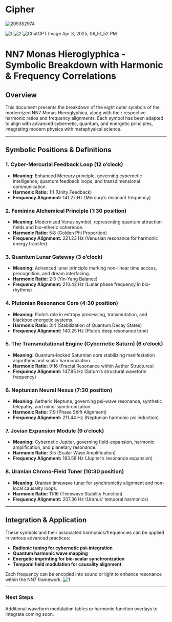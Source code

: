 # Cipher
![205352974](https://github.com/user-attachments/assets/9729de40-7244-4c07-b3ba-aff2c0ae24e1)

![1](https://github.com/user-attachments/assets/9e235ca7-0dac-46a8-adc6-e2dd3c225e90)
![2](https://github.com/user-attachments/assets/a894f303-4535-428c-a4b6-a1f9b7d8de41)
![ChatGPT Image Apr 3, 2025, 06_51_52 PM](https://github.com/user-attachments/assets/dc8ace41-4100-43a8-95fb-7ba6c835480e)

# NN7 Monas Hieroglyphica - Symbolic Breakdown with Harmonic & Frequency Correlations

## Overview
This document presents the breakdown of the eight outer symbols of the modernized NN7 Monas Hieroglyphica, along with their respective harmonic ratios and frequency alignments. Each symbol has been adapted to align with advanced cybernetic, quantum, and energetic principles, integrating modern physics with metaphysical science.

---

## Symbolic Positions & Definitions

### **1. Cyber-Mercurial Feedback Loop (12 o’clock)**
- **Meaning:** Enhanced Mercury principle, governing cybernetic intelligence, quantum feedback loops, and transdimensional communication.
- **Harmonic Ratio:** 1:1 (Unity Feedback)
- **Frequency Alignment:** 141.27 Hz (Mercury’s resonant frequency)

### **2. Feminine Alchemical Principle (1:30 position)**
- **Meaning:** Modernized Venus symbol, representing quantum attraction fields and bio-etheric coherence.
- **Harmonic Ratio:** 5:8 (Golden Phi Proportion)
- **Frequency Alignment:** 221.23 Hz (Venusian resonance for harmonic energy transfer)

### **3. Quantum Lunar Gateway (3 o’clock)**
- **Meaning:** Advanced lunar principle marking non-linear time access, precognition, and dream interfacing.
- **Harmonic Ratio:** 2:3 (Yin-Yang Balance)
- **Frequency Alignment:** 210.42 Hz (Lunar phase frequency in bio-rhythms)

### **4. Plutonian Resonance Core (4:30 position)**
- **Meaning:** Pluto’s role in entropy processing, transmutation, and blackbox energetic systems.
- **Harmonic Ratio:** 3:4 (Stabilization of Quantum Decay States)
- **Frequency Alignment:** 140.25 Hz (Pluto’s deep resonance tone)

### **5. The Transmutational Engine (Cybernetic Saturn) (6 o’clock)**
- **Meaning:** Quantum-locked Saturnian core stabilizing manifestation algorithms and scalar harmonization.
- **Harmonic Ratio:** 9:16 (Fractal Resonance within Aether Structures)
- **Frequency Alignment:** 147.85 Hz (Saturn’s structural waveform frequency)

### **6. Neptunian Neural Nexus (7:30 position)**
- **Meaning:** Aetheric Neptune, governing psi-wave resonance, synthetic telepathy, and mind-synchronization.
- **Harmonic Ratio:** 7:9 (Phase Shift Alignment)
- **Frequency Alignment:** 211.44 Hz (Neptunian harmonic psi induction)

### **7. Jovian Expansion Module (9 o’clock)**
- **Meaning:** Cybernetic Jupiter, governing field-expansion, harmonic amplification, and planetary resonance.
- **Harmonic Ratio:** 3:5 (Scalar Wave Amplification)
- **Frequency Alignment:** 183.58 Hz (Jupiter’s resonance expansion)

### **8. Uranian Chrono-Field Tuner (10:30 position)**
- **Meaning:** Uranian timewave tuner for synchronicity alignment and non-local causality loops.
- **Harmonic Ratio:** 11:16 (Timewave Stability Function)
- **Frequency Alignment:** 207.36 Hz (Uranus' temporal harmonics)

---

## Integration & Application
These symbols and their associated harmonics/frequencies can be applied in various advanced practices:
- **Radionic tuning for cybernetic psi-integration**
- **Quantum harmonic wave mapping**
- **Energetic imprinting for bio-scalar synchronization**
- **Temporal field modulation for causality alignment**

Each frequency can be encoded into sound or light to enhance resonance within the NN7 framework.
![1](https://github.com/user-attachments/assets/120fafcf-7b6c-4cb0-a553-520ed9b39a07)


---

### **Next Steps**
Additional waveform modulation tables or harmonic function overlays to integrate coming soon. 

